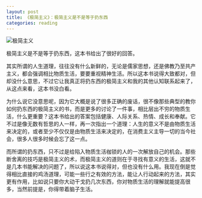 ```yaml
---
layout: post
title: 《极简主义》：极简主义是不是等于扔东西
categories: reading
---
```


![极简主义](https://img3.doubanio.com/lpic/s29447255.jpg)

极简主义是不是等于扔东西，这本书给出了很好的回答。

其实所谓的人生道理，往往没有什么新鲜的，无论是儒家思想，还是佛教乃至共产主义，都会强调相比物质生活，要要重视精神生活。所以这本书说得大致都对，但却没什么意思，不过它让我真正将扔东西的极简主义和我的其他认知联系起来了，从这点来看，这本书没白看。

为什么说它没意思呢，因为它大概是说了很多正确的废话，很不像那些典型的教你如何扔东西的极简主义的书，而是更多的讨论了一件事，相比层出不穷的物质生活，什么更重要？这本书给出的答案包括健康、人际关系、热情、成长和奉献。它不过是像无数有哲思的人一样，再一次指出一个道理：人生的意义不是由物质生活来决定的，或者至少不仅仅是由物质生活来决定的，在消费主义主导一切的当今社会，很多人很多时候会忘了这一点。

而所谓的扔东西，只不过是给陷入物质生活枷锁的人的一次解放自己的机会。那些断舍离的技巧是极简主义的术，而极简主义的道则在于寻找有意义的生活，这就不是几本书能解决的问题了，所以说这本书说得对，但也没有什么用。我现在倒是觉得相比直接的鸡汤道理，可能一些行之有效的方法，能让人行动起来的方法，其实更有作用，比如说只要你大动干戈扔几次东西，你对物质生活的理解就能提高很多，当然前提是，你得带着脑子生活。